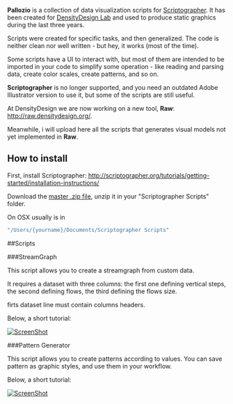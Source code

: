 **Pallozio** is a collection of data visualization scripts for [Scriptographer](http://scriptographer.org/).
It has been created for [DensityDesign Lab](http://www.densitydesign.org/) and used to produce static graphics during the last three years.

Scripts were created for specific tasks, and then generalized. The code is neither clean nor well written - but hey, it works (most of the time).

Some scripts have a UI to interact with, but most of them are intended to be imported in your code to simplify some operation - like reading and parsing data, create color scales, create patterns, and so on.

**Scriptographer** is no longer supported, and you need an outdated Adobe Illustrator version to use it, but some of the scripts are still useful.

At DensityDesign we are now working on a new tool, **Raw**: http://raw.densitydesign.org/.

Meanwhile, i will upload here all the scripts that generates visual models not yet implemented in **Raw**.

## How to install

First, install Scriptographer:
http://scriptographer.org/tutorials/getting-started/installation-instructions/


Download the [master .zip file](https://github.com/mikima/pallozio/archive/master.zip), unzip it in your "Scriptographer Scripts" folder.

On OSX usually is in 
``` sh
"/Users/{yourname}/Documents/Scriptographer Scripts"
```

##Scripts

###StreamGraph

This script allows you to create a streamgraph from custom data.

It requires a dataset with three columns: the first one defining vertical steps,
the second defining flows, the third defining the flows size.

firts dataset line must contain columns headers.

Below, a short tutorial:

[![ScreenShot](https://secure-b.vimeocdn.com/ts/454/764/454764876_640.jpg)](https://vimeo.com/79151461)

###Pattern Generator

This script allows you to create patterns according to values.
You can save pattern as graphic styles, and use them in your workflow.

Below, a short tutorial:

[![ScreenShot](https://secure-b.vimeocdn.com/ts/454/768/454768270_640.jpg)](https://vimeo.com/79154239)





